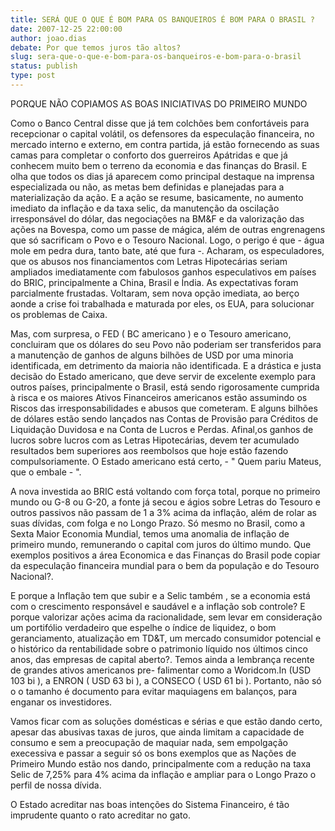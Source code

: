```yaml
---
title: SERÁ QUE O QUE É BOM PARA OS BANQUEIROS É BOM PARA O BRASIL ?
date: 2007-12-25 22:00:00
author: joao.dias
debate: Por que temos juros tão altos?
slug: sera-que-o-que-e-bom-para-os-banqueiros-e-bom-para-o-brasil
status: publish 
type: post
---
```


PORQUE NÃO COPIAMOS AS BOAS INICIATIVAS DO PRIMEIRO MUNDO  

  

  

Como o Banco Central disse que já tem colchões bem confortáveis para recepcionar o capital volátil, os defensores da especulação financeira, no mercado interno e externo, em contra partida, já estão fornecendo as suas camas para completar o conforto dos guerreiros Apátridas e que já conhecem muito bem o terreno da economia e das finanças do Brasil. E olha que todos os dias já aparecem como principal destaque na imprensa especializada ou não, as metas bem definidas e planejadas para a materialização da ação. E a ação se resume, basicamente, no aumento imediato da inflação e da taxa selic, da manutenção da oscilação irresponsável do dólar, das negociações na BM&F e da valorização das ações na Bovespa, como um passe de mágica, além de outras engrenagens que só sacrificam o Povo e o Tesouro Nacional. Logo, o perigo é que - água mole em pedra dura, tanto bate, até que fura -. Acharam, os especuladores, que os abusos nos financiamentos com Letras Hipotecárias seriam ampliados imediatamente com fabulosos ganhos especulativos em países do BRIC, principalmente a China, Brasil e Índia. As expectativas foram parcialmente frustadas. Voltaram, sem nova opção imediata, ao berço aonde a crise foi trabalhada e maturada por eles, os EUA, para solucionar os problemas de Caixa.   

  

Mas, com surpresa, o FED ( BC americano ) e o Tesouro americano, concluiram que os dólares do seu Povo não poderiam ser transferidos para a manutenção de ganhos de alguns bilhões de USD por uma minoria identificada, em detrimento da maioria não identificada. E a drástica e justa decisão do Estado americano, que deve servir de excelente exemplo para outros países, principalmente o Brasil, está sendo rigorosamente cumprida à risca e os maiores Ativos Financeiros americanos estão assumindo os Riscos das irresponsabilidades e abusos que cometeram. E alguns bilhões de dólares estão sendo lançados nas Contas de Provisão para Créditos de Liquidação Duvidosa e na Conta de Lucros e Perdas. Afinal,os ganhos de lucros sobre lucros com as Letras Hipotecárias, devem ter acumulado resultados bem superiores aos reembolsos que hoje estão fazendo compulsoriamente. O Estado americano está certo, - " Quem pariu Mateus, que o embale - ".  

  

A nova investida ao BRIC está voltando com força total, porque no primeiro mundo ou G-8 ou G-20, a fonte já secou e ágios sobre Letras do Tesouro e outros passivos não passam de 1 a 3% acima da inflação, além de rolar as suas dívidas, com folga e no Longo Prazo. Só mesmo no Brasil, como a Sexta Maior Economia Mundial, temos uma anomalia de inflação de primeiro mundo, remunerando o capital com juros do último mundo. Que exemplos positivos a área Economica e das Finanças do Brasil pode copiar da especulação financeira mundial para o bem da população e do Tesouro Nacional?.   

  

E porque a Inflação tem que subir e a Selic também , se a economia está com o crescimento responsável e saudável e a inflação sob controle? E porque valorizar ações acima da racionalidade, sem levar em consideração um portifólio verdadeiro que espelhe o índice de liquidez, o bom geranciamento, atualização em TD&T, um mercado consumidor potencial e o histórico da rentabilidade sobre o patrimonio líquido nos últimos cinco anos, das empresas de capital aberto?. Temos ainda a lembrança recente de grandes ativos americanos pre- falimentar como a Woridcom.In (USD 103 bi ), a ENRON ( USD 63 bi ), a CONSECO ( USD 61 bi ). Portanto, não só o o tamanho é documento para evitar maquiagens em balanços, para enganar os investidores.  

  

Vamos ficar com as soluções domésticas e sérias e que estão dando certo, apesar das abusivas taxas de juros, que ainda limitam a capacidade de consumo e sem a preocupação de maquiar nada, sem empolgação execessiva e passar a seguir só os bons exemplos que as Nações de Primeiro Mundo estão nos dando, principalmente com a redução na taxa Selic de 7,25% para 4% acima da inflação e ampliar para o Longo Prazo o perfil de nossa dívida.  

  

O Estado acreditar nas boas intenções do Sistema Financeiro, é tão imprudente quanto o rato acreditar no gato.
